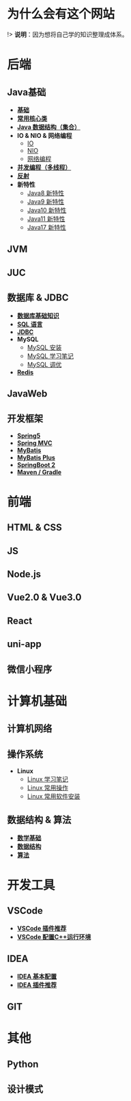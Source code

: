 # 为什么会有这个网站

!> <b>说明</b>：因为想将自己学的知识整理成体系。

# 后端

## Java基础

* [**基础**](Java/Base/base.md)
* [**常用核心类**](Java/Base/commonClass.md)
* [**Java 数据结构（集合）**](Java/Base/collection.md)
* **IO & NIO & 网络编程**
  * [IO](Java/Base/IO.md)
  * [NIO](Java/Base/NIO.md)
  * [网络编程](Java/Base/NetworkProgramming.md)
* [**并发编程（多线程）**](Java/Base/concurrent.md)
* [**反射**](Java/Base/reflection.md)
* **新特性**
  * [Java8 新特性](Java/Base/newFeatures/Java8.md)
  * [Java9 新特性](Java/Base/newFeatures/Java9.md)
  * [Java10 新特性](Java/Base/newFeatures/Java10.md)
  * [Java11 新特性](Java/Base/newFeatures/Java11.md)
  * [Java17 新特性](Java/Base/newFeatures/Java12.md)

## JVM

## JUC

## 数据库 & JDBC

* [**数据库基础知识**](Database/DBBase.md)
* [**SQL 语言**](Database/SQL.md)
* [**JDBC**](Database/JDBC.md)
* **MySQL**
  * [MySQL 安装](Database/MySQLInstall.md)
  * [MySQL 学习笔记](Database/MySQLNote.md)
  * [MySQL 调优](C/C-Code.md)
* [**Redis**](Database/Redis.md)

## JavaWeb

## 开发框架

* [**Spring5**](C/C-Code.md)
* [**Spring MVC**](C/C-Code.md)
* [**MyBatis**](C/C-Code.md)
* [**MyBatis Plus**](C/C-Code.md)
* [**SpringBoot 2**](C/C-Code.md)
* [**Maven / Gradle**](C/C-Code.md)

# 前端

## HTML & CSS

## JS

## Node.js

## Vue2.0 & Vue3.0

## React

## uni-app

## 微信小程序

# 计算机基础

## 计算机网络

## 操作系统

* **Linux**
  * [Linux 学习笔记](C/C-Code.md)
  * [Linux 常用操作](C/C-Code.md)
  * [Linux 常用软件安装](C/C-Code.md)

## 数据结构 & 算法

* [**数学基础**](C/C-Code.md)
* [**数据结构**](C/C-Code.md)
* [**算法**](C/C-Code.md)

# 开发工具

## VSCode

* [**VSCode 插件推荐**](Java/Base/newFeatures/Java12.md)
* [**VSCode 配置C++运行环境**](Java/Base/newFeatures/Java12.md)

## IDEA
* [**IDEA 基本配置**](Java/Base/newFeatures/Java12.md)
* [**IDEA 插件推荐**](Java/Base/newFeatures/Java12.md)

## GIT

# 其他

## Python 

## 设计模式